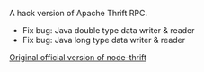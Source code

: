 A hack version of Apache Thrift RPC.
 * Fix bug: Java double type data writer & reader   
 * Fix bug: Java long type data writer & reader
 
 [Original official version of node-thrift](https://github.com/apache/thrift)